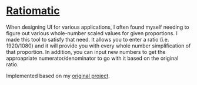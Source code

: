 # [Ratiomatic](https://chrisanselmo.com/tools/#/ratiomatic)

When designing UI for various applications, I often found myself needing to figure out various whole-number scaled values for given proportions. I made this tool to satisfy that need. It allows you to enter a ratio (i.e. 1920/1080) and it will provide you with every whole number simplification of that proportion. In addition, you can input new numbers to get the approapriate numerator/denominator to go with it based on the original ratio.

Implemented based on my [original project](https://github.com/christopherwk210/ratiomatic).